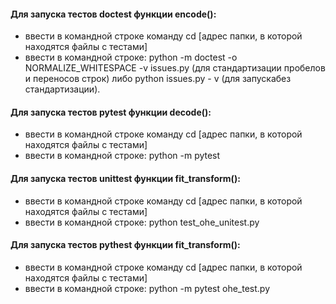 #### Для запуска тестов doctest функции encode():
- ввести в командной строке команду cd [адрес папки, в которой находятся файлы с тестами]
- ввести  в командной строке: python -m doctest -o NORMALIZE_WHITESPACE -v issues.py (для стандартизации пробелов и переносов строк)
либо python issues.py - v (для запускабез стандартизации). 

#### Для запуска тестов pytest функции decode():
- ввести в командной строке команду cd [адрес папки, в которой находятся файлы с тестами]
- ввести в командной строке: python -m pytest

#### Для запуска тестов unittest функции fit_transform():
- ввести в командной строке команду cd [адрес папки, в которой находятся файлы с тестами]
- ввести в командной строке: python test_ohe_unitest.py

#### Для запуска тестов pythest функции fit_transform():
- ввести в командной строке команду cd [адрес папки, в которой находятся файлы с тестами]
- ввести в командной строке: python -m pytest ohe_test.py